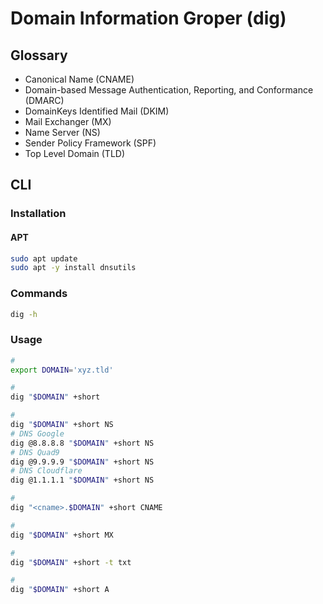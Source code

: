 # Domain Information Groper (dig)

## Glossary

- Canonical Name (CNAME)
- Domain-based Message Authentication, Reporting, and Conformance (DMARC)
- DomainKeys Identified Mail (DKIM)
- Mail Exchanger (MX)
- Name Server (NS)
- Sender Policy Framework (SPF)
- Top Level Domain (TLD)

## CLI

### Installation

#### APT

```sh
sudo apt update
sudo apt -y install dnsutils
```

### Commands

```sh
dig -h
```

### Usage

```sh
#
export DOMAIN='xyz.tld'

#
dig "$DOMAIN" +short

#
dig "$DOMAIN" +short NS
# DNS Google
dig @8.8.8.8 "$DOMAIN" +short NS
# DNS Quad9
dig @9.9.9.9 "$DOMAIN" +short NS
# DNS Cloudflare
dig @1.1.1.1 "$DOMAIN" +short NS

#
dig "<cname>.$DOMAIN" +short CNAME

#
dig "$DOMAIN" +short MX

#
dig "$DOMAIN" +short -t txt

#
dig "$DOMAIN" +short A
```
